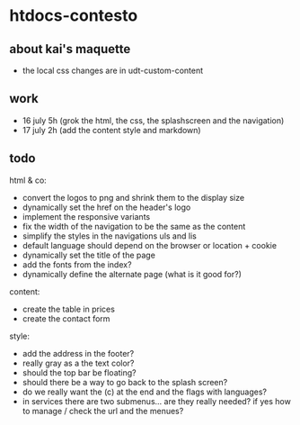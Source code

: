 # htdocs-contesto

## about kai's maquette

- the local css changes are in udt-custom-content

## work

- 16 july 5h (grok the html, the css, the splashscreen and the navigation)
- 17 july 2h (add the content style and markdown)

## todo

html & co:

- convert the logos to png and shrink them to the display size
- dynamically set the href on the header's logo
- implement the responsive variants
- fix the width of the navigation to be the same as the content
- simplify the styles in the navigations uls and lis
- default language should depend on the browser or location + cookie
- dynamically set the title of the page
- add the fonts from the index?
- dynamically define the alternate page (what is it good for?)
      <meta name="generator" content="WPML ver:3.0.1 stt:4,1,3,27;0" />
      <link rel="alternate" hreflang="it-IT" href="http://contesto.illustration.ch/it/profilo/" />
      <link rel="alternate" hreflang="de-DE" href="http://contesto.illustration.ch/de/profil/" />
      <link rel="alternate" hreflang="fr-FR" href="http://contesto.illustration.ch/fr/qui-sommes-nous/" />
      <link rel="alternate" hreflang="en-US" href="http://contesto.illustration.ch/about/" />

content:

- create the table in prices
- create the contact form

style:

- add the address in the footer?
- really gray as a the text color?
- should the top bar be floating?
- should there be a way to go back to the splash screen?
- do we really want the (c) at the end and the flags with languages?
- in services there are two submenus... are they really needed? if yes how to manage / check the url and the menues?


